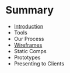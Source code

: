 # Summary

* [Introduction](README.md)
* Tools
* Our Process
* [Wireframes](wireframes.md)
* Static Comps
* Prototypes
* Presenting to Clients

